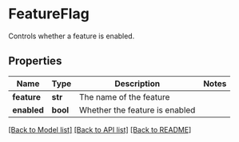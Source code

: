 # FeatureFlag

Controls whether a feature is enabled.
## Properties
Name | Type | Description | Notes
------------ | ------------- | ------------- | -------------
**feature** | **str** | The name of the feature | 
**enabled** | **bool** | Whether the feature is enabled | 

[[Back to Model list]](../README.md#documentation-for-models) [[Back to API list]](../README.md#documentation-for-api-endpoints) [[Back to README]](../README.md)



